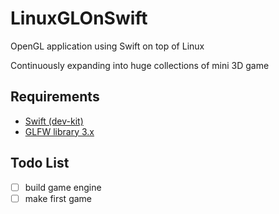 # LinuxGLOnSwift
OpenGL application using Swift on top of Linux

Continuously expanding into huge collections of mini 3D game

## Requirements
* [Swift (dev-kit)](https://swift.org/)
* [GLFW library 3.x](http://www.glfw.org/)

## Todo List
- [ ] build game engine
- [ ] make first game
